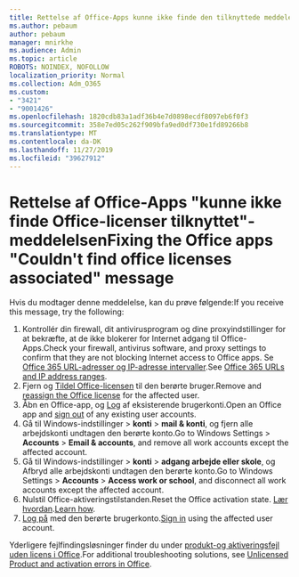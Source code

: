 ```yaml
---
title: Rettelse af Office-Apps kunne ikke finde den tilknyttede meddelelse om Office-licenser
ms.author: pebaum
author: pebaum
manager: mnirkhe
ms.audience: Admin
ms.topic: article
ROBOTS: NOINDEX, NOFOLLOW
localization_priority: Normal
ms.collection: Adm_O365
ms.custom:
- "3421"
- "9001426"
ms.openlocfilehash: 1820cdb83a1adf36b4e7d0898ecdf8097eb6f0f3
ms.sourcegitcommit: 358e7ed05c262f909bfa9ed0df730e1fd89266b8
ms.translationtype: MT
ms.contentlocale: da-DK
ms.lasthandoff: 11/27/2019
ms.locfileid: "39627912"
---
```

# <a name="fixing-the-office-apps-couldnt-find-office-licenses-associated-message"></a><span data-ttu-id="6f2da-102">Rettelse af Office-Apps "kunne ikke finde Office-licenser tilknyttet"-meddelelsen</span><span class="sxs-lookup"><span data-stu-id="6f2da-102">Fixing the Office apps "Couldn't find office licenses associated" message</span></span>

<span data-ttu-id="6f2da-103">Hvis du modtager denne meddelelse, kan du prøve følgende:</span><span class="sxs-lookup"><span data-stu-id="6f2da-103">If you receive this message, try the following:</span></span>

1. <span data-ttu-id="6f2da-104">Kontrollér din firewall, dit antivirusprogram og dine proxyindstillinger for at bekræfte, at de ikke blokerer for Internet adgang til Office-Apps.</span><span class="sxs-lookup"><span data-stu-id="6f2da-104">Check your firewall, antivirus software, and proxy settings to confirm that they are not blocking Internet access to Office apps.</span></span> <span data-ttu-id="6f2da-105">Se [Office 365 URL-adresser og IP-adresse intervaller](https://docs.microsoft.com/office365/enterprise/urls-and-ip-address-ranges).</span><span class="sxs-lookup"><span data-stu-id="6f2da-105">See [Office 365 URLs and IP address ranges](https://docs.microsoft.com/office365/enterprise/urls-and-ip-address-ranges).</span></span>
2. <span data-ttu-id="6f2da-106">Fjern og [Tildel Office-licensen](https://docs.microsoft.com/office365/admin/manage/assign-licenses-to-users) til den berørte bruger.</span><span class="sxs-lookup"><span data-stu-id="6f2da-106">Remove and [reassign the Office license](https://docs.microsoft.com/office365/admin/manage/assign-licenses-to-users) for the affected user.</span></span> 
3. <span data-ttu-id="6f2da-107">Åbn en Office-app, og [Log](https://support.office.com/article/5a20dc11-47e9-4b6f-945d-478cb6d92071) af eksisterende brugerkonti.</span><span class="sxs-lookup"><span data-stu-id="6f2da-107">Open an Office app and [sign out](https://support.office.com/article/5a20dc11-47e9-4b6f-945d-478cb6d92071) of any existing user accounts.</span></span>
4. <span data-ttu-id="6f2da-108">Gå til Windows-indstillinger > **konti** > **mail & konti**, og fjern alle arbejdskonti undtagen den berørte konto.</span><span class="sxs-lookup"><span data-stu-id="6f2da-108">Go to Windows Settings > **Accounts** > **Email & accounts**, and remove all work accounts except the affected account.</span></span>
5. <span data-ttu-id="6f2da-109">Gå til Windows-indstillinger > **konti** > **adgang arbejde eller skole**, og Afbryd alle arbejdskonti undtagen den berørte konto.</span><span class="sxs-lookup"><span data-stu-id="6f2da-109">Go to Windows Settings > **Accounts** > **Access work or school**, and disconnect all work accounts except the affected account.</span></span>
6. <span data-ttu-id="6f2da-110">Nulstil Office-aktiveringstilstanden.</span><span class="sxs-lookup"><span data-stu-id="6f2da-110">Reset the Office activation state.</span></span> <span data-ttu-id="6f2da-111">[Lær hvordan](https://docs.microsoft.com/office365/troubleshoot/activation/reset-office-365-proplus-activation-state).</span><span class="sxs-lookup"><span data-stu-id="6f2da-111">[Learn how](https://docs.microsoft.com/office365/troubleshoot/activation/reset-office-365-proplus-activation-state).</span></span>
7. <span data-ttu-id="6f2da-112">[Log på](https://support.office.com/article/628ea040-f265-49de-b986-be09c3ebf8a9) med den berørte brugerkonto.</span><span class="sxs-lookup"><span data-stu-id="6f2da-112">[Sign in](https://support.office.com/article/628ea040-f265-49de-b986-be09c3ebf8a9) using the affected user account.</span></span>

<span data-ttu-id="6f2da-113">Yderligere fejlfindingsløsninger finder du under [produkt-og aktiveringsfejl uden licens i Office](https://support.office.com/Article/0d23d3c0-c19c-4b2f-9845-5344fedc4380).</span><span class="sxs-lookup"><span data-stu-id="6f2da-113">For additional troubleshooting solutions, see [Unlicensed Product and activation errors in Office](https://support.office.com/Article/0d23d3c0-c19c-4b2f-9845-5344fedc4380).</span></span>